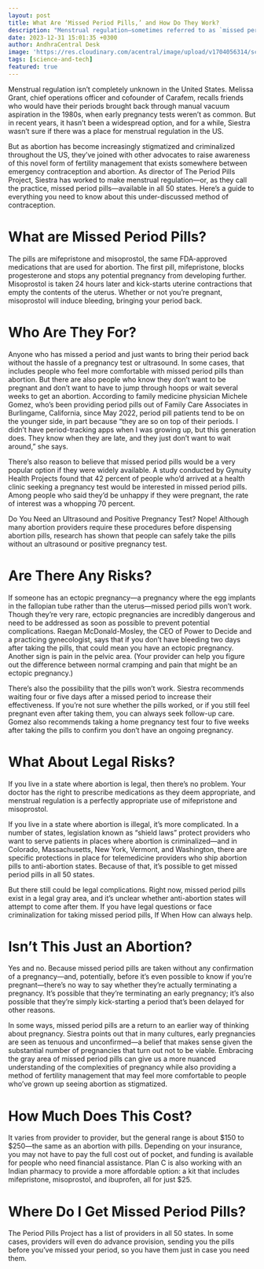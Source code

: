 ```yaml
---
layout: post
title: What Are ‘Missed Period Pills,’ and How Do They Work?
description: "Menstrual regulation—sometimes referred to as `missed period pills`—is a new front in women's battle for bodily autonomy. Here's how it works and what you need to know."
date: 2023-12-31 15:01:35 +0300
author: AndhraCentral Desk
image: 'https://res.cloudinary.com/acentral/image/upload/v1704056314/science/misoprostol.png'
tags: [science-and-tech]
featured: true
---
```



Menstrual regulation isn’t completely unknown in the United States. Melissa Grant, chief operations officer and cofounder of Carafem, recalls friends who would have their periods brought back through manual vacuum aspiration in the 1980s, when early pregnancy tests weren’t as common. But in recent years, it hasn’t been a widespread option, and for a while, Siestra wasn’t sure if there was a place for menstrual regulation in the US.

But as abortion has become increasingly stigmatized and criminalized throughout the US, they’ve joined with other advocates to raise awareness of this novel form of fertility management that exists somewhere between emergency contraception and abortion. As director of The Period Pills Project, Siestra has worked to make menstrual regulation—or, as they call the practice, missed period pills—available in all 50 states. Here’s a guide to everything you need to know about this under-discussed method of contraception.

# What are Missed Period Pills?

The pills are mifepristone and misoprostol, the same FDA-approved medications that are used for abortion. The first pill, mifepristone, blocks progesterone and stops any potential pregnancy from developing further. Misoprostol is taken 24 hours later and kick-starts uterine contractions that empty the contents of the uterus. Whether or not you’re pregnant, misoprostol will induce bleeding, bringing your period back.

# Who Are They For?

Anyone who has missed a period and just wants to bring their period back without the hassle of a pregnancy test or ultrasound. In some cases, that includes people who feel more comfortable with missed period pills than abortion. But there are also people who know they don’t want to be pregnant and don’t want to have to jump through hoops or wait several weeks to get an abortion. According to family medicine physician Michele Gomez, who’s been providing period pills out of Family Care Associates in Burlingame, California, since May 2022, period pill patients tend to be on the younger side, in part because “they are so on top of their periods. I didn’t have period-tracking apps when I was growing up, but this generation does. They know when they are late, and they just don’t want to wait around,” she says.

There’s also reason to believe that missed period pills would be a very popular option if they were widely available. A study conducted by Gynuity Health Projects found that 42 percent of people who’d arrived at a health clinic seeking a pregnancy test would be interested in missed period pills. Among people who said they’d be unhappy if they were pregnant, the rate of interest was a whopping 70 percent.

Do You Need an Ultrasound and Positive Pregnancy Test?
Nope! Although many abortion providers require these procedures before dispensing abortion pills, research has shown that people can safely take the pills without an ultrasound or positive pregnancy test.

# Are There Any Risks?

If someone has an ectopic pregnancy—a pregnancy where the egg implants in the fallopian tube rather than the uterus—missed period pills won’t work. Though they’re very rare, ectopic pregnancies are incredibly dangerous and need to be addressed as soon as possible to prevent potential complications. Raegan McDonald-Mosley, the CEO of Power to Decide and a practicing gynecologist, says that if you don’t have bleeding two days after taking the pills, that could mean you have an ectopic pregnancy. Another sign is pain in the pelvic area. (Your provider can help you figure out the difference between normal cramping and pain that might be an ectopic pregnancy.)

There’s also the possibility that the pills won’t work. Siestra recommends waiting four or five days after a missed period to increase their effectiveness. If you’re not sure whether the pills worked, or if you still feel pregnant even after taking them, you can always seek follow-up care. Gomez also recommends taking a home pregnancy test four to five weeks after taking the pills to confirm you don’t have an ongoing pregnancy.

# What About Legal Risks?
If you live in a state where abortion is legal, then there’s no problem. Your doctor has the right to prescribe medications as they deem appropriate, and menstrual regulation is a perfectly appropriate use of mifepristone and misoprostol.

If you live in a state where abortion is illegal, it’s more complicated. In a number of states, legislation known as “shield laws” protect providers who want to serve patients in places where abortion is criminalized—and in Colorado, Massachusetts, New York, Vermont, and Washington, there are specific protections in place for telemedicine providers who ship abortion pills to anti-abortion states. Because of that, it’s possible to get missed period pills in all 50 states.

But there still could be legal complications. Right now, missed period pills exist in a legal gray area, and it’s unclear whether anti-abortion states will attempt to come after them. If you have legal questions or face criminalization for taking missed period pills, If When How can always help.

# Isn’t This Just an Abortion?

Yes and no. Because missed period pills are taken without any confirmation of a pregnancy—and, potentially, before it’s even possible to know if you’re pregnant—there’s no way to say whether they’re actually terminating a pregnancy. It’s possible that they’re terminating an early pregnancy; it’s also possible that they’re simply kick-starting a period that’s been delayed for other reasons.

In some ways, missed period pills are a return to an earlier way of thinking about pregnancy. Siestra points out that in many cultures, early pregnancies are seen as tenuous and unconfirmed—a belief that makes sense given the substantial number of pregnancies that turn out not to be viable. Embracing the gray area of missed period pills can give us a more nuanced understanding of the complexities of pregnancy while also providing a method of fertility management that may feel more comfortable to people who’ve grown up seeing abortion as stigmatized.

# How Much Does This Cost?

It varies from provider to provider, but the general range is about $150 to $250—the same as an abortion with pills. Depending on your insurance, you may not have to pay the full cost out of pocket, and funding is available for people who need financial assistance. Plan C is also working with an Indian pharmacy to provide a more affordable option: a kit that includes mifepristone, misoprostol, and ibuprofen, all for just $25.

# Where Do I Get Missed Period Pills?

The Period Pills Project has a list of providers in all 50 states. In some cases, providers will even do advance provision, sending you the pills before you’ve missed your period, so you have them just in case you need them.